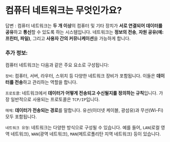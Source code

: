 # 컴퓨터 네트워크는 무엇인가요?

답변 : 컴퓨터 네트워크는 **두 개 이상**의 컴퓨터 및 기타 장치가 **서로 연결되어 데이터를 공유**하고 **통신**할 수 있도록 하는 시스템입니다.
네트워크는 **정보의 전송**, **자원 공유(예: 프린터, 파일)**, 그리고 **사용자 간의 커뮤니케이션**을 가능하게 합니다.

### 추가 정보:

컴퓨터 네트워크는 다음과 같은 주요 요소로 구성됩니다:

`장비`: 컴퓨터, 서버, 라우터, 스위치 등 다양한 네트워크 장비가 포함됩니다. 이들은 **데이터를 전송**하고 관리하는 역할을 합니다.

`프로토콜`: 네트워크에서 **데이터가 어떻게 전송되고 수신될지를 정의하는 규칙**입니다. 가장 일반적으로 사용되는 프로토콜은 `TCP/IP`입니다.

`매체`: **데이터가 전송되는 경로**를 말합니다. 유선(이더넷 케이블, 광섬유)과 무선(Wi-Fi) 모두 포함됩니다.

`네트워크 유형`: 네트워크는 다양한 방식으로 구성될 수 있습니다. 예를 들어, `LAN`(로컬 영역 네트워크), `WAN`(광역 네트워크), `MAN`(메트로폴리탄 지역 네트워크) 등이 있습니다.
